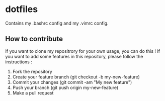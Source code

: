 # dotfiles
Contains my .bashrc config and my .vimrc config.

## How to contribute
If you want to clone my repositrory for your own usage, you can do this !
If you want to add some features in this repository, please follow the instructions :
1. Fork the repository
2. Create your feature branch (git checkout -b my-new-feature)
3. Commit your changes (git commit -am "My new feature")
4. Push your branch (git push origin my-new-feature)
5. Make a pull request
